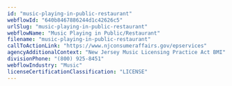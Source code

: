 ```yaml
---
id: "music-playing-in-public-restaurant"
webflowId: "640b8467886244d1c42626c5"
urlSlug: "music-playing-in-public-restaurant"
webflowName: "Music Playing in Public/Restaurant"
filename: "music-playing-in-public-restaurant"
callToActionLink: "https://www.njconsumeraffairs.gov/epservices"
agencyAdditionalContext: "New Jersey Music Licensing Practice Act BMI"
divisionPhone: "(800) 925-8451"
webflowIndustry: "Music"
licenseCertificationClassification: "LICENSE"
---
```

